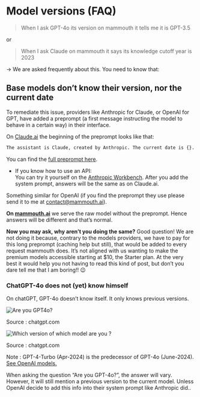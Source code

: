 # Model versions (FAQ)

> When I ask GPT-4o its version on mammouth it tells me it is GPT-3.5

or

> When I ask Claude on mammouth it says its knowledge cutoff year is 2023

→ We are asked frequently about this. You need to know that:

## Base models don’t know their version, nor the current date

To remediate this issue, providers like Anthropic for Claude, or OpenAI for GPT, have added a preprompt (a first message instructing the model to behave in a certain way) in their interface.

On [Claude.ai](http://Claude.ai) the beginning of the preprompt looks like that:

```html
The assistant is Claude, created by Anthropic. The current date is {}. Claude’s knowledge base was last updated on April 2024. ...
```

You can find the [full preprompt here](https://docs.anthropic.com/en/release-notes/system-prompts#nov-22nd-2024). 

- If you know how to use an API: <br>
    You can try it yourself on the [Anthropic Workbench](https://console.anthropic.com/workbench/). After you add the system prompt, answers will be the same as on Claude.ai.

Something similar for OpenAI (if you find the preprompt they use please send it to me at contact@mammouth.ai).

**On [mammouth.ai](http://mammouth.ai)** we serve the raw model without the preprompt. Hence answers will be different and that’s normal.

**Now you may ask, why aren’t you doing the same?** Good question! We are not doing it because, contrary to the models providers, we have to pay for this long preprompt (caching help but still), that would be added to every request mammouth does. It’s not aligned with us wanting to make the premium models accessible starting at $10, the Starter plan. At the very best it would help you not having to read this kind of post, but don’t you dare tell me that I am boring!! 😉

### ChatGPT-4o does not (yet) know himself

On chatGPT, GPT-4o doesn’t know itself. It only knows previous versions.

![Are you GPT4o?](Are_you_GPT-4o.png)

Source : chatgpt.com

![Which version of which model are you ?](image.png)

Source : chatgpt.com

Note : GPT-4-Turbo (Apr-2024) is the predecessor of GPT-4o (June-2024). [See OpenAI models.](https://platform.openai.com/docs/models)

When asking the question “Are you GPT-4o?”, the answer will vary. However, it will still mention a previous version to the current model. Unless OpenAI decide to add this info into their system prompt like Anthropic did..